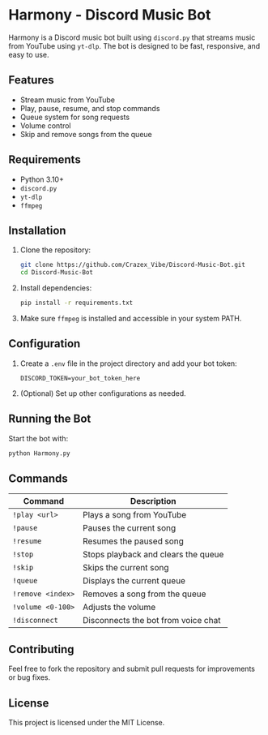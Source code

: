 # Harmony - Discord Music Bot

Harmony is a Discord music bot built using `discord.py` that streams music from YouTube using `yt-dlp`. The bot is designed to be fast, responsive, and easy to use.

## Features
- Stream music from YouTube
- Play, pause, resume, and stop commands
- Queue system for song requests
- Volume control
- Skip and remove songs from the queue

## Requirements
- Python 3.10+
- `discord.py`
- `yt-dlp`
- `ffmpeg`

## Installation
1. Clone the repository:
   ```bash
   git clone https://github.com/Crazex_Vibe/Discord-Music-Bot.git
   cd Discord-Music-Bot
   ```
2. Install dependencies:
   ```bash
   pip install -r requirements.txt
   ```
3. Make sure `ffmpeg` is installed and accessible in your system PATH.

## Configuration
1. Create a `.env` file in the project directory and add your bot token:
   ```env
   DISCORD_TOKEN=your_bot_token_here
   ```
2. (Optional) Set up other configurations as needed.

## Running the Bot
Start the bot with:
```bash
python Harmony.py
```

## Commands
| Command | Description |
|---------|-------------|
| `!play <url>` | Plays a song from YouTube |
| `!pause` | Pauses the current song |
| `!resume` | Resumes the paused song |
| `!stop` | Stops playback and clears the queue |
| `!skip` | Skips the current song |
| `!queue` | Displays the current queue |
| `!remove <index>` | Removes a song from the queue |
| `!volume <0-100>` | Adjusts the volume |
| `!disconnect` | Disconnects the bot from voice chat |

## Contributing
Feel free to fork the repository and submit pull requests for improvements or bug fixes.

## License
This project is licensed under the MIT License.

